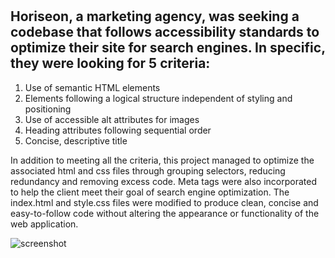 # <Refactoring-Horiseon-Code-to-follow-Accessibility-Standards>

## Horiseon, a marketing agency, was seeking a codebase that follows accessibility standards to optimize their site for search engines. In specific, they were looking for 5 criteria: 
  1. Use of semantic HTML elements
  2. Elements following a logical structure independent of styling and positioning
  3. Use of accessible alt attributes for images
  4. Heading attributes following sequential order
  5. Concise, descriptive title 

In addition to meeting all the criteria, this project managed to optimize the associated html and css files through grouping selectors, reducing redundancy and removing excess code. Meta tags were also incorporated to help the client meet their goal of search engine optimization. The index.html and style.css files were modified to produce clean, concise and easy-to-follow code without altering the appearance or functionality of the web application. 

  ![screenshot](https://user-images.githubusercontent.com/64749332/168200803-ed3e7651-1fa6-4eb8-92ef-357f20b98db8.png)